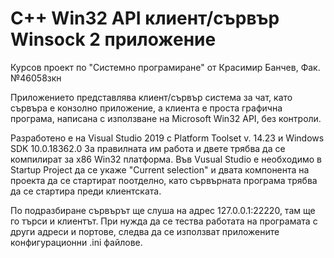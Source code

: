 # C++ Win32 API клиент/сървър Winsock 2 приложение
Курсов проект по "Системно програмиране" от Красимир Банчев, Фак. №46058зкн
 
Приложението представлява клиент/сървър система за чат, като сървъра е конзолно приложение,
а клиента е проста графична програма, написана с използване на Microsoft Win32 API, без контроли.

Разработено е на Visual Studio 2019 с Platform Toolset v. 14.23 и Windows SDK 10.0.18362.0
За правилната им работа и двете трябва да се компилират за x86 Win32 платформа.
Във Vusual Studio е необходимо в Startup Project да се укаже "Current selection" и
двата компонента на проекта да се стартират поотделно, като сървърната програма
трябва да се стартира преди клиентската.

По подразбиране сървърът ще слуша на адрес 127.0.0.1:22220, там ще го търси и клиентът.
При нужда да се тества работата на програмата с други адреси и портове, следва
да се използват приложените конфигурационни .ini файлове.
